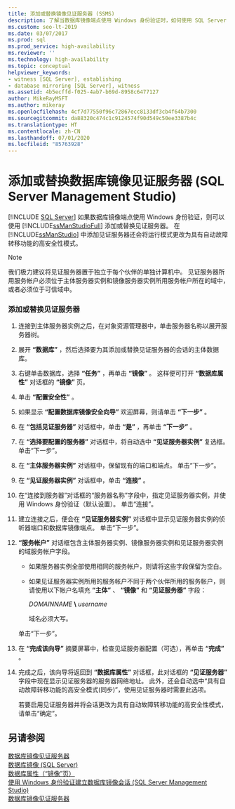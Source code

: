 ```yaml
---
title: 添加或替换镜像见证服务器 (SSMS)
description: 了解当数据库镜像端点使用 Windows 身份验证时，如何使用 SQL Server Management Studio 添加或替换数据库镜像见证服务器。
ms.custom: seo-lt-2019
ms.date: 03/07/2017
ms.prod: sql
ms.prod_service: high-availability
ms.reviewer: ''
ms.technology: high-availability
ms.topic: conceptual
helpviewer_keywords:
- witness [SQL Server], establishing
- database mirroring [SQL Server], witness
ms.assetid: 4b5ecffd-f025-4ab7-b69d-8958c6477127
author: MikeRayMSFT
ms.author: mikeray
ms.openlocfilehash: 4cf7d77550f96c72867ecc8133df3cb4f64b7300
ms.sourcegitcommit: da88320c474c1c9124574f90d549c50ee3387b4c
ms.translationtype: HT
ms.contentlocale: zh-CN
ms.lasthandoff: 07/01/2020
ms.locfileid: "85763928"
---
```

# <a name="add-or-replace-a-database-mirroring-witness-sql-server-management-studio"></a>添加或替换数据库镜像见证服务器 (SQL Server Management Studio)
 [!INCLUDE [SQL Server](../../includes/applies-to-version/sqlserver.md)]
  如果数据库镜像端点使用 Windows 身份验证，则可以使用 [!INCLUDE[ssManStudioFull](../../includes/ssmanstudiofull-md.md)] 添加或替换见证服务器。 在 [!INCLUDE[ssManStudio](../../includes/ssmanstudio-md.md)] 中添加见证服务器还会将运行模式更改为具有自动故障转移功能的高安全性模式。  
  
> [!NOTE]  
>  我们极力建议将见证服务器置于独立于每个伙伴的单独计算机中。 见证服务器所用服务帐户必须位于主体服务器实例和镜像服务器实例所用服务帐户所在的域中，或者必须位于可信域中。  
  
### <a name="to-add-or-replace-a-witness"></a>添加或替换见证服务器  
  
1.  连接到主体服务器实例之后，在对象资源管理器中，单击服务器名称以展开服务器树。  
  
2.  展开 **“数据库”** ，然后选择要为其添加或替换见证服务器的会话的主体数据库。  
  
3.  右键单击数据库，选择 **“任务”** ，再单击 **“镜像”** 。 这样便可打开 **“数据库属性”** 对话框的 **“镜像”** 页。  
  
4.  单击 **“配置安全性”** 。  
  
5.  如果显示 **“配置数据库镜像安全向导”** 欢迎屏幕，则请单击 **“下一步”** 。  
  
6.  在 **“包括见证服务器”** 对话框中，单击 **“是”** ，再单击 **“下一步”** 。  
  
7.  在 **“选择要配置的服务器”** 对话框中，将自动选中 **“见证服务器实例”** 复选框。 单击“下一步”。  
  
8.  在 **“主体服务器实例”** 对话框中，保留现有的端口和端点。 单击“下一步”。  
  
9. 在 **“见证服务器实例”** 对话框中，单击 **“连接”** 。  
  
10. 在“连接到服务器”对话框的“服务器名称”字段中，指定见证服务器实例，并使用 Windows 身份验证（默认设置）。 单击“连接”。  
  
11. 建立连接之后，便会在 **“见证服务器实例”** 对话框中显示见证服务器实例的侦听器端口和数据库镜像端点。 单击“下一步”。  
  
12. **“服务帐户”** 对话框包含主体服务器实例、镜像服务器实例和见证服务器实例的域服务帐户字段。  
  
    -   如果服务器实例全部使用相同的服务帐户，则请将这些字段保留为空白。  
  
    -   如果见证服务器实例所用的服务帐户不同于两个伙伴所用的服务帐户，则请使用以下帐户名填充 **“主体”** 、 **“镜像”** 和 **“见证服务器”** 字段：  
  
         *DOMAINNAME* **\\** *username*  
  
         域名必须大写。  
  
     单击“下一步”。  
  
13. 在 **“完成该向导”** 摘要屏幕中，检查见证服务器配置（可选），再单击 **“完成”** 。  
  
14. 完成之后，该向导将返回到 **“数据库属性”** 对话框，此对话框的 **“见证服务器”** 字段中现在显示见证服务器的服务器网络地址。 此外，还会自动选中“具有自动故障转移功能的高安全模式(同步)”，使用见证服务器时需要此选项。  
  
     若要启用见证服务器并将会话更改为具有自动故障转移功能的高安全性模式，请单击“确定”。  
  
## <a name="see-also"></a>另请参阅  
 [数据库镜像见证服务器](../../database-engine/database-mirroring/database-mirroring-witness.md)   
 [数据库镜像 (SQL Server)](../../database-engine/database-mirroring/database-mirroring-sql-server.md)   
 [数据库属性（“镜像”页）](../../relational-databases/databases/database-properties-mirroring-page.md)   
 [使用 Windows 身份验证建立数据库镜像会话 (SQL Server Management Studio)](../../database-engine/database-mirroring/establish-database-mirroring-session-windows-authentication.md)   
 [数据库镜像见证服务器](../../database-engine/database-mirroring/database-mirroring-witness.md)  
  
  
